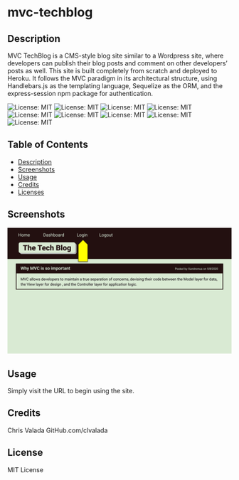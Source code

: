 # mvc-techblog

## Description 

MVC TechBlog is a CMS-style blog site similar to a Wordpress site, where developers can publish their blog posts and comment on other developers’ posts as well. This site is built completely from scratch and deployed to Heroku. It follows the MVC paradigm in its architectural structure, using Handlebars.js as the templating language, Sequelize as the ORM, and the express-session npm package for authentication.

![License: MIT](https://img.shields.io/badge/License-MIT-yellow.svg)
![License: MIT](https://img.shields.io/badge/Version-1.0-yellow.svg)
![License: MIT](https://img.shields.io/badge/Javascript-yellow.svg)
![License: MIT](https://img.shields.io/badge/Handlebars-orange.svg)
![License: MIT](https://img.shields.io/badge/Node.js-grey.svg)
![License: MIT](https://img.shields.io/badge/Express.js-grey.svg)
![License: MIT](https://img.shields.io/badge/MySQL-purple.svg)
![License: MIT](https://img.shields.io/badge/Heroku-purple.svg)
![License: MIT](https://img.shields.io/badge/Sequelize-purple.svg)

## Table of Contents

- [Description](#description)
- [Screenshots](#screenshots)
- [Usage](#usage)
- [Credits](#credits)
- [Licenses](#licenses)

## Screenshots
![Animation cycles through signing into the app, clicking on buttons, and updating blog posts.](screenshots/14-mvc-homework-demo-01.gif)


## Usage
Simply visit the URL to begin using the site. 

## Credits

Chris Valada
GitHub.com/clvalada

## License

MIT License